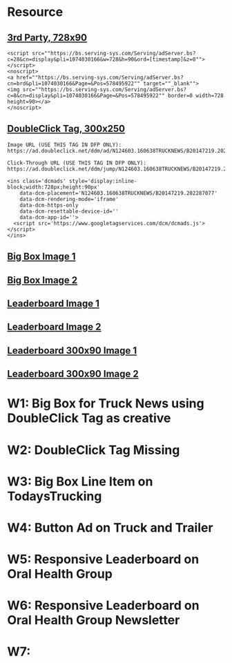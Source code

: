 # Resource

## [3rd Party, 728x90](http://banners.newcom.ca/cms/ClientConfirm.cfm?tid=5AEC36F4116398BC6FD67D4228194F940E4B6F6E&site=1)

````
<script src=""https://bs.serving-sys.com/Serving/adServer.bs?c=28&cn=display&pli=1074030166&w=728&h=90&ord=[timestamp]&z=0""></script>
<noscript>
<a href=""https://bs.serving-sys.com/Serving/adServer.bs?cn=brd&pli=1074030166&Page=&Pos=578495922"" target=""_blank"">
<img src=""https://bs.serving-sys.com/Serving/adServer.bs?c=8&cn=display&pli=1074030166&Page=&Pos=578495922"" border=0 width=728 height=90></a>
</noscript>
````

## [DoubleClick Tag, 300x250](http://banners.newcom.ca/cms/ClientConfirm.cfm?tid=AA236AB121BDD8EE6F404AAED642174807DF5728&site=1)
````
Image URL (USE THIS TAG IN DFP ONLY):
https://ad.doubleclick.net/ddm/ad/N124603.160638TRUCKNEWS/B20147219.202287077;sz=728x90

Click-Through URL (USE THIS TAG IN DFP ONLY):
https://ad.doubleclick.net/ddm/jump/N124603.160638TRUCKNEWS/B20147219.202287077;sz=728x90
````

````
<ins class='dcmads' style='display:inline-block;width:728px;height:90px'
    data-dcm-placement='N124603.160638TRUCKNEWS/B20147219.202287077'
    data-dcm-rendering-mode='iframe'
    data-dcm-https-only
    data-dcm-resettable-device-id=''
    data-dcm-app-id=''>
  <script src='https://www.googletagservices.com/dcm/dcmads.js'></script>
</ins>
````

## [Big Box Image 1](http://via.placeholder.com/300x250/?text=BigBox+1)
## [Big Box Image 2](http://via.placeholder.com/300x250/?text=BigBox+2)
## [Leaderboard Image 1](http://via.placeholder.com/728x90/?text=Leaderboard+1)
## [Leaderboard Image 2](http://via.placeholder.com/728x90/?text=Leaderboard+2)
## [Leaderboard 300x90 Image 1](http://via.placeholder.com/300x90/?text=Leaderboard+300x90+1)
## [Leaderboard 300x90 Image 2](http://via.placeholder.com/300x90/?text=Leaderboard+300x90+2)

# W1: Big Box for Truck News using DoubleClick Tag as creative

# W2: DoubleClick Tag Missing

# W3: Big Box Line Item on TodaysTrucking

# W4: Button Ad on Truck and Trailer

# W5: Responsive Leaderboard on Oral Health Group

# W6: Responsive Leaderboard on Oral Health Group Newsletter

# W7: 

